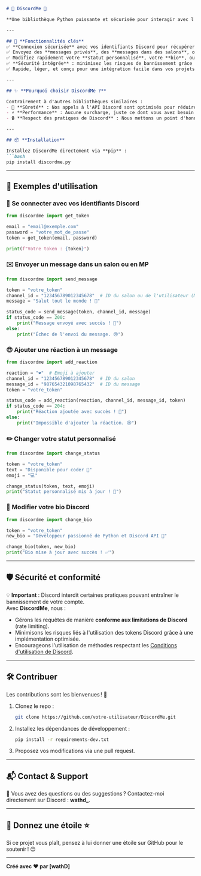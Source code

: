 ```markdown
# 🎉 DiscordMe 🐍  

**Une bibliothèque Python puissante et sécurisée pour interagir avec l'API Discord en toute simplicité, tout en évitant les bannissements et restrictions de compte.**  

---

## 🚀 **Fonctionnalités clés**  
✅ **Connexion sécurisée** avec vos identifiants Discord pour récupérer votre token automatiquement.  
✅ Envoyez des **messages privés**, des **messages dans des salons**, ou encore des **réactions aux messages**.  
✅ Modifiez rapidement votre **statut personnalisé**, votre **bio**, ou même supprimez votre statut actuel.  
✅ **Sécurité intégrée** : minimisez les risques de bannissement grâce à des appels conformes aux bonnes pratiques de l'API Discord.  
✅ Rapide, léger, et conçu pour une intégration facile dans vos projets.  

---

## ✨ **Pourquoi choisir DiscordMe ?**  

Contrairement à d'autres bibliothèques similaires :  
- 🎯 **Sûreté** : Nos appels à l'API Discord sont optimisés pour réduire les risques de bannissement et maintenir votre compte actif.  
- ⚡ **Performance** : Aucune surcharge, juste ce dont vous avez besoin pour interagir avec l'API Discord efficacement.  
- 🔒 **Respect des pratiques de Discord** : Nous mettons un point d'honneur à suivre les règles et limitations de l'API Discord.

---

## 📦 **Installation**  

Installez DiscordMe directement via **pip** :  
```bash
pip install discordme.py
```

---

## 📄 **Exemples d'utilisation**  

### 🔐 **Se connecter avec vos identifiants Discord**  
```python
from discordme import get_token

email = "email@exemple.com"
password = "votre_mot_de_passe"
token = get_token(email, password)

print(f"Votre token : {token}")
```

### ✉️ **Envoyer un message dans un salon ou en MP**  
```python
from discordme import send_message

token = "votre_token"
channel_id = "123456789012345678"  # ID du salon ou de l'utilisateur (MP)
message = "Salut tout le monde ! 🚀"

status_code = send_message(token, channel_id, message)
if status_code == 200:
    print("Message envoyé avec succès ! 🎉")
else:
    print("Échec de l'envoi du message. 😢")
```

### 😍 **Ajouter une réaction à un message**  
```python
from discordme import add_reaction

reaction = "❤️"  # Emoji à ajouter
channel_id = "123456789012345678"  # ID du salon
message_id = "987654321098765432"  # ID du message
token = "votre_token"

status_code = add_reaction(reaction, channel_id, message_id, token)
if status_code == 204:
    print("Réaction ajoutée avec succès ! 🎉")
else:
    print("Impossible d'ajouter la réaction. 😢")
```

### ✏️ **Changer votre statut personnalisé**  
```python
from discordme import change_status

token = "votre_token"
text = "Disponible pour coder 🐍"
emoji = "💻"

change_status(token, text, emoji)
print("Statut personnalisé mis à jour ! 🎯")
```

### 📝 **Modifier votre bio Discord**  
```python
from discordme import change_bio

token = "votre_token"
new_bio = "Développeur passionné de Python et Discord API 🚀"

change_bio(token, new_bio)
print("Bio mise à jour avec succès ! ✅")
```

---

## 🛡️ **Sécurité et conformité**  
💡 **Important** : Discord interdit certaines pratiques pouvant entraîner le bannissement de votre compte.  
Avec **DiscordMe**, nous :  
- Gérons les requêtes de manière **conforme aux limitations de Discord** (rate limiting).  
- Minimisons les risques liés à l'utilisation des tokens Discord grâce à une implémentation optimisée.  
- Encourageons l'utilisation de méthodes respectant les [Conditions d'utilisation de Discord](https://discord.com/terms).  

---

## 🛠️ **Contribuer**  

Les contributions sont les bienvenues ! 🎉  
1. Clonez le repo :  
   ```bash
   git clone https://github.com/votre-utilisateur/DiscordMe.git
   ```  
2. Installez les dépendances de développement :  
   ```bash
   pip install -r requirements-dev.txt
   ```  
3. Proposez vos modifications via une pull request.  

---

## 📬 **Contact & Support**  
💬 Vous avez des questions ou des suggestions ? Contactez-moi directement sur Discord : **wathd_**.  

---

## 🌟 **Donnez une étoile ⭐**  
Si ce projet vous plaît, pensez à lui donner une étoile sur GitHub pour le soutenir ! 😊  

---

**Créé avec ❤️ par [wathD]**
```
